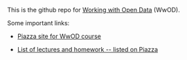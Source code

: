 This is the github repo for [Working with Open Data](http://www.ischool.berkeley.edu/courses/i290t-wod) (WwOD).

Some important links:

* [Piazza site for WwOD course](https://piazza.com/berkeley/spring2013/info290t/home)

* [List of lectures and homework -- listed on Piazza](https://piazza.com/berkeley/spring2013/info290t/resources)

